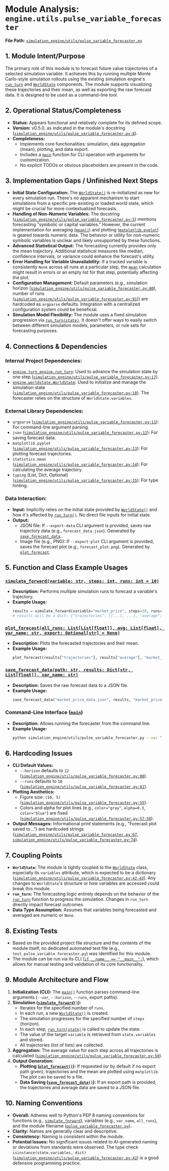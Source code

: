 # Module Analysis: `engine.utils.pulse_variable_forecaster`

**File Path:** [`simulation_engine/utils/pulse_variable_forecaster.py`](../../simulation_engine/utils/pulse_variable_forecaster.py)

## 1. Module Intent/Purpose

The primary role of this module is to forecast future value trajectories of a selected simulation variable. It achieves this by running multiple Monte Carlo-style simulation rollouts using the existing simulation engine's [`run_turn`](../../simulation_engine/turn_engine.py:0) and [`WorldState`](../../simulation_engine/worldstate.py:0) components. The module supports visualizing these trajectories and their mean, as well as exporting the raw forecast data. It is designed to be used as a command-line tool.

## 2. Operational Status/Completeness

- **Status:** Appears functional and relatively complete for its defined scope.
- **Version:** v0.5.0, as indicated in the module's docstring ([`simulation_engine/utils/pulse_variable_forecaster.py:8`](../../simulation_engine/utils/pulse_variable_forecaster.py:8)).
- **Completeness:**
    - Implements core functionalities: simulation, data aggregation (mean), plotting, and data export.
    - Includes a [`main`](../../simulation_engine/utils/pulse_variable_forecaster.py:77) function for CLI operation with arguments for customization.
    - No explicit TODOs or obvious placeholders are present in the code.

## 3. Implementation Gaps / Unfinished Next Steps

- **Initial State Configuration:** The [`WorldState()`](../../simulation_engine/utils/pulse_variable_forecaster.py:37) is re-initialized as new for every simulation run. There's no apparent mechanism to start simulations from a specific pre-existing or loaded world state, which might be crucial for more contextualized forecasts.
- **Handling of Non-Numeric Variables:** The docstring ([`simulation_engine/utils/pulse_variable_forecaster.py:5`](../../simulation_engine/utils/pulse_variable_forecaster.py:5)) mentions forecasting "symbolic or capital variables." However, the current implementation for averaging ([`mean()`](../../simulation_engine/utils/pulse_variable_forecaster.py:50)) and plotting ([`matplotlib.pyplot`](../../simulation_engine/utils/pulse_variable_forecaster.py:13)) is geared towards numeric data. The behavior or utility for non-numeric symbolic variables is unclear and likely unsupported by these functions.
- **Advanced Statistical Output:** The forecasting currently provides only the mean trajectory. Additional statistical measures like median, confidence intervals, or variance could enhance the forecast's utility.
- **Error Handling for Variable Unavailability:** If a tracked variable is consistently `None` across all runs at a particular step, the [`mean`](../../simulation_engine/utils/pulse_variable_forecaster.py:50) calculation might result in errors or an empty list for that step, potentially affecting the plot.
- **Configuration Management:** Default parameters (e.g., simulation horizon ([`simulation_engine/utils/pulse_variable_forecaster.py:80`](../../simulation_engine/utils/pulse_variable_forecaster.py:80)), number of runs ([`simulation_engine/utils/pulse_variable_forecaster.py:81`](../../simulation_engine/utils/pulse_variable_forecaster.py:81))) are hardcoded as `argparse` defaults. Integration with a centralized configuration system could be beneficial.
- **Simulation Model Flexibility:** The module uses a fixed simulation progression via [`run_turn(state)`](../../simulation_engine/utils/pulse_variable_forecaster.py:40). It doesn't offer ways to easily switch between different simulation models, parameters, or rule sets for forecasting purposes.

## 4. Connections & Dependencies

### Internal Project Dependencies:
- [`engine.turn_engine.run_turn`](../../simulation_engine/turn_engine.py:0): Used to advance the simulation state by one step ([`simulation_engine/utils/pulse_variable_forecaster.py:17`](../../simulation_engine/utils/pulse_variable_forecaster.py:17)).
- [`engine.worldstate.WorldState`](../../simulation_engine/worldstate.py:0): Used to initialize and manage the simulation state ([`simulation_engine/utils/pulse_variable_forecaster.py:18`](../../simulation_engine/utils/pulse_variable_forecaster.py:18)). The forecaster relies on the structure of `WorldState.variables`.

### External Library Dependencies:
- `argparse` ([`simulation_engine/utils/pulse_variable_forecaster.py:11`](../../simulation_engine/utils/pulse_variable_forecaster.py:11)): For command-line argument parsing.
- `json` ([`simulation_engine/utils/pulse_variable_forecaster.py:12`](../../simulation_engine/utils/pulse_variable_forecaster.py:12)): For saving forecast data.
- `matplotlib.pyplot` ([`simulation_engine/utils/pulse_variable_forecaster.py:13`](../../simulation_engine/utils/pulse_variable_forecaster.py:13)): For plotting forecast trajectories.
- `statistics.mean` ([`simulation_engine/utils/pulse_variable_forecaster.py:14`](../../simulation_engine/utils/pulse_variable_forecaster.py:14)): For calculating the average trajectory.
- `typing` (List, Dict, Optional) ([`simulation_engine/utils/pulse_variable_forecaster.py:15`](../../simulation_engine/utils/pulse_variable_forecaster.py:15)): For type hinting.

### Data Interaction:
- **Input:** Implicitly relies on the initial state provided by [`WorldState()`](../../simulation_engine/utils/pulse_variable_forecaster.py:37) and how it's affected by [`run_turn()`](../../simulation_engine/utils/pulse_variable_forecaster.py:40). No direct file inputs for initial state.
- **Output:**
    - JSON file: If `--export-data` CLI argument is provided, saves raw trajectory data (e.g., `forecast_data.json`). Generated by [`save_forecast_data`](../../simulation_engine/utils/pulse_variable_forecaster.py:71).
    - Image file (e.g., PNG): If `--export-plot` CLI argument is provided, saves the forecast plot (e.g., `forecast_plot.png`). Generated by [`plot_forecast`](../../simulation_engine/utils/pulse_variable_forecaster.py:54).

## 5. Function and Class Example Usages

### [`simulate_forward(variable: str, steps: int, runs: int = 10)`](../../simulation_engine/utils/pulse_variable_forecaster.py:21)
- **Description:** Performs multiple simulation runs to forecast a variable's trajectory.
- **Example Usage:**
  ```python
  results = simulate_forward(variable="market_price", steps=30, runs=100)
  # results will be a dict: {"trajectories": [[...], ...], "average": [...]}
  ```

### [`plot_forecast(all_runs: List[List[float]], avg: List[float], var_name: str, export: Optional[str] = None)`](../../simulation_engine/utils/pulse_variable_forecaster.py:54)
- **Description:** Plots the forecasted trajectories and their mean.
- **Example Usage:**
  ```python
  plot_forecast(results["trajectories"], results["average"], "market_price", export="market_price_forecast.png")
  ```

### [`save_forecast_data(path: str, results: Dict[str, List[float]], var_name: str)`](../../simulation_engine/utils/pulse_variable_forecaster.py:71)
- **Description:** Saves the raw forecast data to a JSON file.
- **Example Usage:**
  ```python
  save_forecast_data("market_price_data.json", results, "market_price")
  ```

### Command-Line Interface ([`main`](../../simulation_engine/utils/pulse_variable_forecaster.py:77))
- **Description:** Allows running the forecaster from the command line.
- **Example Usage:**
  ```bash
  python simulation_engine/utils/pulse_variable_forecaster.py --var "stock_A_value" --horizon 24 --runs 50 --export-data "stock_A_forecast.json" --export-plot "stock_A_plot.png"
  ```

## 6. Hardcoding Issues

- **CLI Default Values:**
    - `--horizon` defaults to `12` ([`simulation_engine/utils/pulse_variable_forecaster.py:80`](../../simulation_engine/utils/pulse_variable_forecaster.py:80)).
    - `--runs` defaults to `10` ([`simulation_engine/utils/pulse_variable_forecaster.py:81`](../../simulation_engine/utils/pulse_variable_forecaster.py:81)).
- **Plotting Aesthetics:**
    - Figure size: `(10, 5)` ([`simulation_engine/utils/pulse_variable_forecaster.py:55`](../../simulation_engine/utils/pulse_variable_forecaster.py:55)).
    - Colors and alpha for plot lines (e.g., `color="gray"`, `alpha=0.3`, `color="blue"`) are fixed ([`simulation_engine/utils/pulse_variable_forecaster.py:57-58`](../../simulation_engine/utils/pulse_variable_forecaster.py:57-58)).
- **Output Messages:** Informational print statements (e.g., "Forecast plot saved to...") are hardcoded strings ([`simulation_engine/utils/pulse_variable_forecaster.py:67`](../../simulation_engine/utils/pulse_variable_forecaster.py:67), [`simulation_engine/utils/pulse_variable_forecaster.py:74`](../../simulation_engine/utils/pulse_variable_forecaster.py:74)).

## 7. Coupling Points

- **`WorldState`:** The module is tightly coupled to the [`WorldState`](../../simulation_engine/worldstate.py:0) class, especially its `variables` attribute, which is expected to be a dictionary ([`simulation_engine/utils/pulse_variable_forecaster.py:42-43`](../../simulation_engine/utils/pulse_variable_forecaster.py:42-43)). Any changes to `WorldState`'s structure or how variables are accessed could break this module.
- **`run_turn`:** The forecasting logic entirely depends on the behavior of the [`run_turn`](../../simulation_engine/turn_engine.py:0) function to progress the simulation. Changes in `run_turn` directly impact forecast outcomes.
- **Data Type Assumption:** Assumes that variables being forecasted and averaged are numeric or `None`.

## 8. Existing Tests

- Based on the provided project file structure and the contents of the module itself, no dedicated automated test file (e.g., `test_pulse_variable_forecaster.py`) was identified for this module.
- The module can be run via its CLI ([`if __name__ == "__main__":`](../../simulation_engine/utils/pulse_variable_forecaster.py:92)), which allows for manual testing and validation of its core functionality.

## 9. Module Architecture and Flow

1.  **Initialization (CLI):** The [`main()`](../../simulation_engine/utils/pulse_variable_forecaster.py:77) function parses command-line arguments (`--var`, `--horizon`, `--runs`, export paths).
2.  **Simulation ([`simulate_forward()`](../../simulation_engine/utils/pulse_variable_forecaster.py:21)):**
    *   Iterates for the specified number of `runs`.
    *   In each run, a new [`WorldState()`](../../simulation_engine/utils/pulse_variable_forecaster.py:37) is created.
    *   The simulation progresses for the specified number of `steps` (horizon).
    *   In each step, [`run_turn(state)`](../../simulation_engine/utils/pulse_variable_forecaster.py:40) is called to update the state.
    *   The value of the target `variable` is retrieved from `state.variables` and stored.
    *   All trajectories (list of lists) are collected.
3.  **Aggregation:** The average value for each step across all trajectories is calculated ([`simulation_engine/utils/pulse_variable_forecaster.py:50`](../../simulation_engine/utils/pulse_variable_forecaster.py:50)).
4.  **Output Generation:**
    *   **Plotting ([`plot_forecast()`](../../simulation_engine/utils/pulse_variable_forecaster.py:54)):** If requested (or by default if no export path given), trajectories and the mean are plotted using `matplotlib`. The plot can be saved to a file.
    *   **Data Saving ([`save_forecast_data()`](../../simulation_engine/utils/pulse_variable_forecaster.py:71)):** If an export path is provided, the trajectories and average data are saved to a JSON file.

## 10. Naming Conventions

- **Overall:** Adheres well to Python's PEP 8 naming conventions for functions (e.g., [`simulate_forward`](../../simulation_engine/utils/pulse_variable_forecaster.py:21)), variables (e.g., `var_name`, `all_runs`), and the module filename ([`pulse_variable_forecaster.py`](../../simulation_engine/utils/pulse_variable_forecaster.py)).
- **Clarity:** Names are generally clear and descriptive.
- **Consistency:** Naming is consistent within the module.
- **Potential Issues:** No significant issues related to AI-generated naming or deviations from standards were observed. The type check `isinstance(state.variables, dict)` ([`simulation_engine/utils/pulse_variable_forecaster.py:42`](../../simulation_engine/utils/pulse_variable_forecaster.py:42)) is a good defensive programming practice.